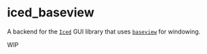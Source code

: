 # iced_baseview
A backend for the [`Iced`] GUI library that uses [`baseview`] for windowing.

WIP

[`Iced`]: https://github.com/hecrj/iced
[`baseview`]: https://github.com/RustAudio/baseview
